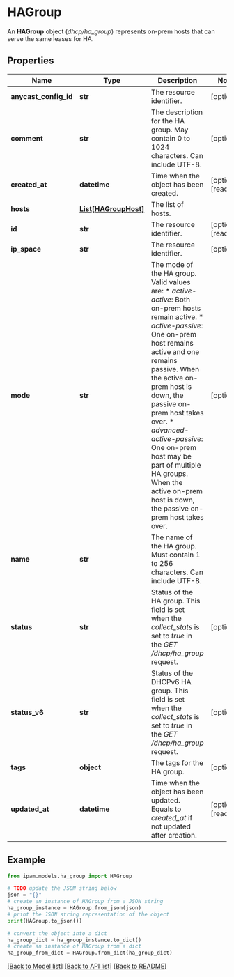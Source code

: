 # HAGroup

An __HAGroup__ object (_dhcp/ha_group_) represents on-prem hosts that can serve the same leases for HA.

## Properties

Name | Type | Description | Notes
------------ | ------------- | ------------- | -------------
**anycast_config_id** | **str** | The resource identifier. | [optional] 
**comment** | **str** | The description for the HA group. May contain 0 to 1024 characters. Can include UTF-8. | [optional] 
**created_at** | **datetime** | Time when the object has been created. | [optional] [readonly] 
**hosts** | [**List[HAGroupHost]**](HAGroupHost.md) | The list of hosts. | 
**id** | **str** | The resource identifier. | [optional] [readonly] 
**ip_space** | **str** | The resource identifier. | [optional] 
**mode** | **str** | The mode of the HA group.  Valid values are: * _active-active_: Both on-prem hosts remain active. * _active-passive_: One on-prem host remains active and one remains passive. When the active on-prem host is down, the passive on-prem host takes over. * _advanced-active-passive_: One on-prem host may be part of multiple HA groups. When the active on-prem host is down, the passive on-prem host takes over. | [optional] 
**name** | **str** | The name of the HA group. Must contain 1 to 256 characters. Can include UTF-8. | 
**status** | **str** | Status of the HA group. This field is set when the _collect_stats_ is set to _true_ in the _GET_ _/dhcp/ha_group_ request. | [optional] 
**status_v6** | **str** | Status of the DHCPv6 HA group. This field is set when the _collect_stats_ is set to _true_ in the _GET_ _/dhcp/ha_group_ request. | [optional] 
**tags** | **object** | The tags for the HA group. | [optional] 
**updated_at** | **datetime** | Time when the object has been updated. Equals to _created_at_ if not updated after creation. | [optional] [readonly] 

## Example

```python
from ipam.models.ha_group import HAGroup

# TODO update the JSON string below
json = "{}"
# create an instance of HAGroup from a JSON string
ha_group_instance = HAGroup.from_json(json)
# print the JSON string representation of the object
print(HAGroup.to_json())

# convert the object into a dict
ha_group_dict = ha_group_instance.to_dict()
# create an instance of HAGroup from a dict
ha_group_from_dict = HAGroup.from_dict(ha_group_dict)
```
[[Back to Model list]](../README.md#documentation-for-models) [[Back to API list]](../README.md#documentation-for-api-endpoints) [[Back to README]](../README.md)


